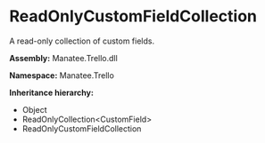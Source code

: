 # ReadOnlyCustomFieldCollection

A read-only collection of custom fields.

**Assembly:** Manatee.Trello.dll

**Namespace:** Manatee.Trello

**Inheritance hierarchy:**

- Object
- ReadOnlyCollection&lt;CustomField&gt;
- ReadOnlyCustomFieldCollection

